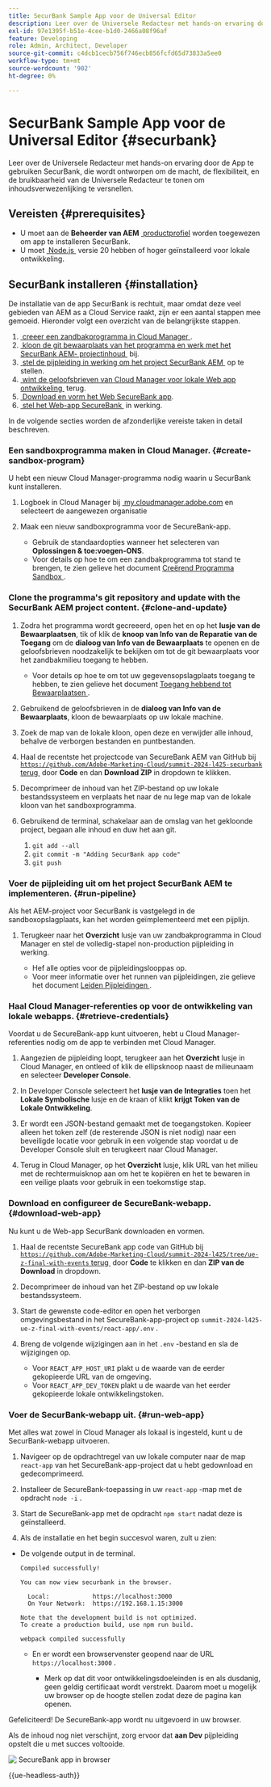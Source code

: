 ```yaml
---
title: SecurBank Sample App voor de Universal Editor
description: Leer over de Universele Redacteur met hands-on ervaring door de App te gebruiken SecurBank, die wordt ontworpen om de macht, de flexibiliteit, en de bruikbaarheid van de Universele Redacteur te tonen om inhoudsverwezenlijking te versnellen.
exl-id: 97e1395f-b51e-4cee-b1d0-2466a08f96af
feature: Developing
role: Admin, Architect, Developer
source-git-commit: c4dcb1cecb756f746ecb856fcfd65d73833a5ee0
workflow-type: tm+mt
source-wordcount: '902'
ht-degree: 0%

---
```


# SecurBank Sample App voor de Universal Editor {#securbank}

Leer over de Universele Redacteur met hands-on ervaring door de App te gebruiken SecurBank, die wordt ontworpen om de macht, de flexibiliteit, en de bruikbaarheid van de Universele Redacteur te tonen om inhoudsverwezenlijking te versnellen.

## Vereisten {#prerequisites}

* U moet aan de **Beheerder van AEM** [&#x200B; productprofiel &#x200B;](/help/journey-onboarding/assign-profiles-aem.md) worden toegewezen om app te installeren SecurBank.
* U moet [&#x200B; Node.js &#x200B;](https://nodejs.org) versie 20 hebben of hoger geïnstalleerd voor lokale ontwikkeling.

## SecurBank installeren {#installation}

De installatie van de app SecurBank is rechtuit, maar omdat deze veel gebieden van AEM as a Cloud Service raakt, zijn er een aantal stappen mee gemoeid. Hieronder volgt een overzicht van de belangrijkste stappen.

1. [&#x200B; creeer een zandbakprogramma in Cloud Manager &#x200B;](#create-sandbox-program).
1. [&#x200B; kloon de git bewaarplaats van het programma en werk met het SecurBank AEM- projectinhoud &#x200B;](#clone-and-update) bij.
1. [&#x200B; stel de pijpleiding in werking om het project SecurBank AEM &#x200B;](#run-pipeline) op te stellen.
1. [&#x200B; wint de geloofsbrieven van Cloud Manager voor lokale Web app ontwikkeling &#x200B;](#retrieve-credentials) terug.
1. [&#x200B; Download en vorm het Web SecureBank app &#x200B;](#download-web-app).
1. [&#x200B; stel het Web-app SecureBank &#x200B;](#run-web-app) in werking.

In de volgende secties worden de afzonderlijke vereiste taken in detail beschreven.

### Een sandboxprogramma maken in Cloud Manager. {#create-sandbox-program}

U hebt een nieuw Cloud Manager-programma nodig waarin u SecurBank kunt installeren.

1. Logboek in Cloud Manager bij [&#x200B; my.cloudmanager.adobe.com &#x200B;](https://my.cloudmanager.adobe.com/) en selecteert de aangewezen organisatie

1. Maak een nieuw sandboxprogramma voor de SecureBank-app.

   * Gebruik de standaardopties wanneer het selecteren van **Oplossingen &amp; toe:voegen-ONS**.
   * Voor details op hoe te om een zandbakprogramma tot stand te brengen, te zien gelieve het document [&#x200B; Creërend Programma Sandbox &#x200B;](/help/implementing/cloud-manager/getting-access-to-aem-in-cloud/creating-sandbox-programs.md).

### Clone the programma&#39;s git repository and update with the SecurBank AEM project content. {#clone-and-update}

1. Zodra het programma wordt gecreeerd, open het en op het **lusje van de Bewaarplaatsen**, tik of klik de **knoop van Info van de Reparatie van de Toegang** om de **dialoog van Info van de Bewaarplaats** te openen en de geloofsbrieven noodzakelijk te bekijken om tot de git bewaarplaats voor het zandbakmilieu toegang te hebben.

   * Voor details op hoe te om tot uw gegevensopslagplaats toegang te hebben, te zien gelieve het document [&#x200B; Toegang hebbend tot Bewaarplaatsen &#x200B;](/help/implementing/cloud-manager/managing-code/accessing-repos.md).

1. Gebruikend de geloofsbrieven in de **dialoog van Info van de Bewaarplaats**, kloon de bewaarplaats op uw lokale machine.

1. Zoek de map van de lokale kloon, open deze en verwijder alle inhoud, behalve de verborgen bestanden en puntbestanden.

1. Haal de recentste het projectcode van SecureBank AEM van GitHub bij [`https://github.com/Adobe-Marketing-Cloud/summit-2024-l425-securbank` terug &#x200B;](https://github.com/Adobe-Marketing-Cloud/summit-2024-l425-securbank) door **Code** en dan **Download ZIP** in dropdown te klikken.

1. Decomprimeer de inhoud van het ZIP-bestand op uw lokale bestandssysteem en verplaats het naar de nu lege map van de lokale kloon van het sandboxprogramma.

1. Gebruikend de terminal, schakelaar aan de omslag van het gekloonde project, begaan alle inhoud en duw het aan git.

   1. `git add --all`
   1. `git commit -m "Adding SecurBank app code"`
   1. `git push`

### Voer de pijpleiding uit om het project SecurBank AEM te implementeren. {#run-pipeline}

Als het AEM-project voor SecurBank is vastgelegd in de sandboxopslagplaats, kan het worden geïmplementeerd met een pijplijn.

1. Terugkeer naar het **Overzicht** lusje van uw zandbakprogramma in Cloud Manager en stel de volledig-stapel non-production pijpleiding in werking.

   * Hef alle opties voor de pijpleidingslooppas op.
   * Voor meer informatie over het runnen van pijpleidingen, zie gelieve het document [&#x200B; Leiden Pijpleidingen &#x200B;](/help/implementing/cloud-manager/configuring-pipelines/managing-pipelines.md#running-pipelines).

### Haal Cloud Manager-referenties op voor de ontwikkeling van lokale webapps. {#retrieve-credentials}

Voordat u de SecureBank-app kunt uitvoeren, hebt u Cloud Manager-referenties nodig om de app te verbinden met Cloud Manager.

1. Aangezien de pijpleiding loopt, terugkeer aan het **Overzicht** lusje in Cloud Manager, en ontleed of klik de ellipsknoop naast de milieunaam en selecteer **Developer Console**.

1. In Developer Console selecteert het **lusje van de Integraties** toen het **Lokale Symbolische** lusje en de kraan of klikt **krijgt Token van de Lokale Ontwikkeling**.

1. Er wordt een JSON-bestand gemaakt met de toegangstoken. Kopieer alleen het token zelf (de resterende JSON is niet nodig) naar een beveiligde locatie voor gebruik in een volgende stap voordat u de Developer Console sluit en terugkeert naar Cloud Manager.

1. Terug in Cloud Manager, op het **Overzicht** lusje, klik URL van het milieu met de rechtermuisknop aan om het te kopiëren en het te bewaren in een veilige plaats voor gebruik in een toekomstige stap.

### Download en configureer de SecureBank-webapp. {#download-web-app}

Nu kunt u de Web-app SecurBank downloaden en vormen.

1. Haal de recentste SecureBank app code van GitHub bij [`https://github.com/Adobe-Marketing-Cloud/summit-2024-l425/tree/ue-z-final-with-events` terug &#x200B;](https://github.com/Adobe-Marketing-Cloud/summit-2024-l425/tree/ue-z-final-with-events) door **Code** te klikken en dan **ZIP van de Download** in dropdown.

1. Decomprimeer de inhoud van het ZIP-bestand op uw lokale bestandssysteem.

1. Start de gewenste code-editor en open het verborgen omgevingsbestand in het SecureBank-app-project op `summit-2024-l425-ue-z-final-with-events/react-app/.env` .

1. Breng de volgende wijzigingen aan in het `.env` -bestand en sla de wijzigingen op.

   * Voor `REACT_APP_HOST_URI` plakt u de waarde van de eerder gekopieerde URL van de omgeving.
   * Voor `REACT_APP_DEV_TOKEN` plakt u de waarde van het eerder gekopieerde lokale ontwikkelingstoken.

### Voer de SecurBank-webapp uit. {#run-web-app}

Met alles wat zowel in Cloud Manager als lokaal is ingesteld, kunt u de SecurBank-webapp uitvoeren.

1. Navigeer op de opdrachtregel van uw lokale computer naar de map `react-app` van het SecureBank-app-project dat u hebt gedownload en gedecomprimeerd.

1. Installeer de SecureBank-toepassing in uw `react-app` -map met de opdracht `node -i` .

1. Start de SecureBank-app met de opdracht `npm start` nadat deze is geïnstalleerd.

1. Als de installatie en het begin succesvol waren, zult u zien:

* De volgende output in de terminal.

  ```text
  Compiled successfully!
  
  You can now view securbank in the browser.
  
    Local:            https://localhost:3000
    On Your Network:  https://192.168.1.15:3000
  
  Note that the development build is not optimized.
  To create a production build, use npm run build.
  
  webpack compiled successfully
  ```

   * En er wordt een browservenster geopend naar de URL `https://localhost:3000` .

      * Merk op dat dit voor ontwikkelingsdoeleinden is en als dusdanig, geen geldig certificaat wordt verstrekt. Daarom moet u mogelijk uw browser op de hoogte stellen zodat deze de pagina kan openen.

Gefeliciteerd! De SecureBank-app wordt nu uitgevoerd in uw browser.

Als de inhoud nog niet verschijnt, zorg ervoor dat **aan Dev** pijpleiding opstelt die u met succes voltooide.

![&#x200B; SecureBank app in browser &#x200B;](assets/securbank.png)

{{ue-headless-auth}}

